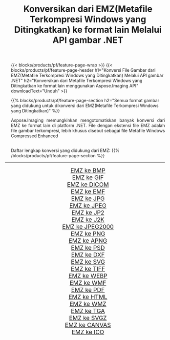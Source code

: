﻿---
title: Konversikan dari EMZ(Metafile Terkompresi Windows yang Ditingkatkan) ke format lain Melalui API gambar .NET 
weight: 3920
url: /id/net/conversion/from/emz/ 
lang: id
langdirlevel: 2
locales: zh-hans,ja,it,ru,de,es,fr,nl,id,lt,pl,pt,vi,tr,ko,zh-hant,ar,hi,th,sv,cs,uk,he
description: Menggunakan Aspose.Imaging Anda dapat dengan mudah mengonversi dari EMZ(Metafile Terkompresi Windows yang Ditingkatkan) ke format lain
---

{{< blocks/products/pf/feature-page-wrap >}}
{{< blocks/products/pf/feature-page-header h1="Konversi File Gambar dari EMZ(Metafile Terkompresi Windows yang Ditingkatkan) Melalui API gambar .NET" h2="Konversikan dari Metafile Terkompresi Windows yang Ditingkatkan ke format lain menggunakan Aspose.Imaging API" downloadText="Unduh" >}}


{{% blocks/products/pf/feature-page-section  h2="Semua format gambar yang didukung untuk dikonversi dari EMZ(Metafile Terkompresi Windows yang Ditingkatkan)" %}}
<p align=justify>Aspose.Imaging memungkinkan mengotomatiskan banyak konversi dari EMZ ke format lain di platform .NET. File dengan ekstensi file EMZ adalah file gambar terkompresi, lebih khusus disebut sebagai file Metafile Windows Compressed Enhanced</p>
<br/>
Daftar lengkap konversi yang didukung dari EMZ:
{{% /blocks/products/pf/feature-page-section %}}
<div class="container-fluid productfamilypage bg-gray">
    <div class="convertypes bg-gray agp-content section">
        <div class="container">
		<hr style="margin-left:-20px;"/>
		<div class="row other-converters" style="gap: 10px;font-size: 19px;text-align:center;">
		    <div class='col-md-2 other-converter remove-lp remove-rp'><a href="/imaging/id/net/conversion/emz-to-bmp/" style="padding:15px;">EMZ ke BMP</a></div><div class='col-md-2 other-converter remove-lp remove-rp'><a href="/imaging/id/net/conversion/emz-to-gif/" style="padding:15px;">EMZ ke GIF</a></div><div class='col-md-2 other-converter remove-lp remove-rp'><a href="/imaging/id/net/conversion/emz-to-dicom/" style="padding:15px;">EMZ ke DICOM</a></div><div class='col-md-2 other-converter remove-lp remove-rp'><a href="/imaging/id/net/conversion/emz-to-emf/" style="padding:15px;">EMZ ke EMF</a></div><div class='col-md-2 other-converter remove-lp remove-rp'><a href="/imaging/id/net/conversion/emz-to-jpg/" style="padding:15px;">EMZ ke JPG</a></div><div class='col-md-2 other-converter remove-lp remove-rp'><a href="/imaging/id/net/conversion/emz-to-jpeg/" style="padding:15px;">EMZ ke JPEG</a></div><div class='col-md-2 other-converter remove-lp remove-rp'><a href="/imaging/id/net/conversion/emz-to-jp2/" style="padding:15px;">EMZ ke JP2</a></div><div class='col-md-2 other-converter remove-lp remove-rp'><a href="/imaging/id/net/conversion/emz-to-j2k/" style="padding:15px;">EMZ ke J2K</a></div><div class='col-md-2 other-converter remove-lp remove-rp'><a href="/imaging/id/net/conversion/emz-to-jpeg2000/" style="padding:15px;">EMZ ke JPEG2000</a></div><div class='col-md-2 other-converter remove-lp remove-rp'><a href="/imaging/id/net/conversion/emz-to-png/" style="padding:15px;">EMZ ke PNG</a></div><div class='col-md-2 other-converter remove-lp remove-rp'><a href="/imaging/id/net/conversion/emz-to-apng/" style="padding:15px;">EMZ ke APNG</a></div><div class='col-md-2 other-converter remove-lp remove-rp'><a href="/imaging/id/net/conversion/emz-to-psd/" style="padding:15px;">EMZ ke PSD</a></div><div class='col-md-2 other-converter remove-lp remove-rp'><a href="/imaging/id/net/conversion/emz-to-dxf/" style="padding:15px;">EMZ ke DXF</a></div><div class='col-md-2 other-converter remove-lp remove-rp'><a href="/imaging/id/net/conversion/emz-to-svg/" style="padding:15px;">EMZ ke SVG</a></div><div class='col-md-2 other-converter remove-lp remove-rp'><a href="/imaging/id/net/conversion/emz-to-tiff/" style="padding:15px;">EMZ ke TIFF</a></div><div class='col-md-2 other-converter remove-lp remove-rp'><a href="/imaging/id/net/conversion/emz-to-webp/" style="padding:15px;">EMZ ke WEBP</a></div><div class='col-md-2 other-converter remove-lp remove-rp'><a href="/imaging/id/net/conversion/emz-to-wmf/" style="padding:15px;">EMZ ke WMF</a></div><div class='col-md-2 other-converter remove-lp remove-rp'><a href="/imaging/id/net/conversion/emz-to-pdf/" style="padding:15px;">EMZ ke PDF</a></div><div class='col-md-2 other-converter remove-lp remove-rp'><a href="/imaging/id/net/conversion/emz-to-html/" style="padding:15px;">EMZ ke HTML</a></div><div class='col-md-2 other-converter remove-lp remove-rp'><a href="/imaging/id/net/conversion/emz-to-wmz/" style="padding:15px;">EMZ ke WMZ</a></div><div class='col-md-2 other-converter remove-lp remove-rp'><a href="/imaging/id/net/conversion/emz-to-tga/" style="padding:15px;">EMZ ke TGA</a></div><div class='col-md-2 other-converter remove-lp remove-rp'><a href="/imaging/id/net/conversion/emz-to-svgz/" style="padding:15px;">EMZ ke SVGZ</a></div><div class='col-md-2 other-converter remove-lp remove-rp'><a href="/imaging/id/net/conversion/emz-to-canvas/" style="padding:15px;">EMZ ke CANVAS</a></div><div class='col-md-2 other-converter remove-lp remove-rp'><a href="/imaging/id/net/conversion/emz-to-ico/" style="padding:15px;">EMZ ke ICO</a></div>
                </div>
        </div>
    </div>
</div>
<br/>


